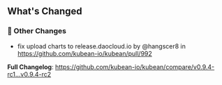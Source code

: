 <!-- Release notes generated using configuration in .github/release.yml at v0.9.4-rc2 -->

## What's Changed
### 🔨 Other Changes
* fix upload charts to release.daocloud.io by @hangscer8 in https://github.com/kubean-io/kubean/pull/992


**Full Changelog**: https://github.com/kubean-io/kubean/compare/v0.9.4-rc1...v0.9.4-rc2
